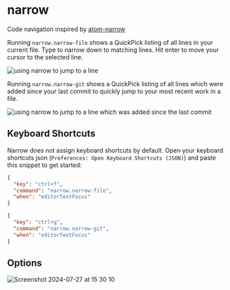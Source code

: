 # narrow

Code navigation inspired by [atom-narrow](https://github.com/t9md/atom-narrow)

Running `narrow.narrow-file` shows a QuickPick listing of all lines in your current file. Type to narrow down to matching lines. Hit enter to move your cursor to the selected line.

![using narrow to jump to a line](https://github.com/brumm/vsc-extension-narrow/assets/170500/27022fb7-f522-4a49-9a26-e3c1af4c76d7)


Running `narrow.narrow-git` shows a QuickPick listing of all lines which were added since your last commit to quickly jump to your most recent work in a file.

![using narrow to jump to a line which was added since the last commit](https://github.com/user-attachments/assets/ae1c38f7-b02a-4007-baa3-eda02fb464c8)


## Keyboard Shortcuts

Narrow does not assign keyboard shortcuts by default.
Open your keyboard shortcuts json (`Preferences: Open Keyboard Shortcuts (JSON)`) and paste this snippet to get started:

```json
{
  "key": "ctrl+f",
  "command": "narrow.narrow-file",
  "when": "editorTextFocus"
}
```

```json
{
  "key": "ctrl+g",
  "command": "narrow.narrow-git",
  "when": "editorTextFocus"
}
```

## Options

![Screenshot 2024-07-27 at 15 30 10](https://github.com/user-attachments/assets/223aa684-3396-4728-b95b-fc98c778b1bb)

